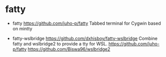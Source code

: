 # fatty

* fatty
https://github.com/juho-p/fatty
Tabbed terminal for Cygwin based on mintty

* fatty-wslbridge
https://github.com/dxhisboy/fatty-wslbridge
Combine fatty and wslbridge2 to provide a tty for WSL.
https://github.com/juho-p/fatty
https://github.com/Biswa96/wslbridge2
